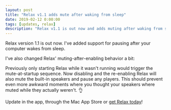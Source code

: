```yaml
---
layout: post
title: "Relax v1.1 adds mute after waking from sleep"
date: 2019-02-12 0:00:00
tags: [updates, relax]
description: "Relax v1.1 is out now and adds muting after waking from sleep."
---
```


Relax version 1.1 is out now. I've added support for pausing after your computer wakes from sleep.

I've also changed Relax' muting-after-enabling behavior a bit:

Previously only starting Relax while it wasn't running would trigger the mute-at-startup sequence. Now disabling and the re-enabling Relax will also mute the built-in speakers and pause any players. This should prevent even more awkward moments where you thought your speakers where muted while they actually weren't. 👌

Update in the app, through the Mac App Store or [get Relax today](/relax)!

